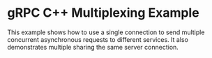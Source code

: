 # gRPC C++ Multiplexing Example

This example shows how to use a single connection to send multiple concurrent
asynchronous requests to different services. It also demonstrates multiple
sharing the same server connection.

[C++ Quick Start]: https://grpc.io/docs/languages/cpp/quickstart
